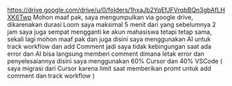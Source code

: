 https://drive.google.com/drive/u/0/folders/1hxaJb2YqEfJFVrqbBQn3gbAfLHXK6Twp
Mohon maaf pak, saya mengumpulkan via google drive, dikarenakan durasi Loom saya maksimal 5 menit dari yang sebelumnya 2 jam
saya juga sempat mengganti ke akun mahasiswa tetapi tetap sama, sekali lagi mohon maaf pak
dan juga disini saya menggunakan AI untuk track workflow dan add Comment jadi saya tidak kebingungan saat ada error dan AI bisa langsung memberi comment dimana letak error dan penyelesaiannya
disini saya menggunakan 60% Cursor dan 40% VSCode ( saya migrasi dari Cursor karena limit saat memberikan promt untuk add comment dan track workflow )
